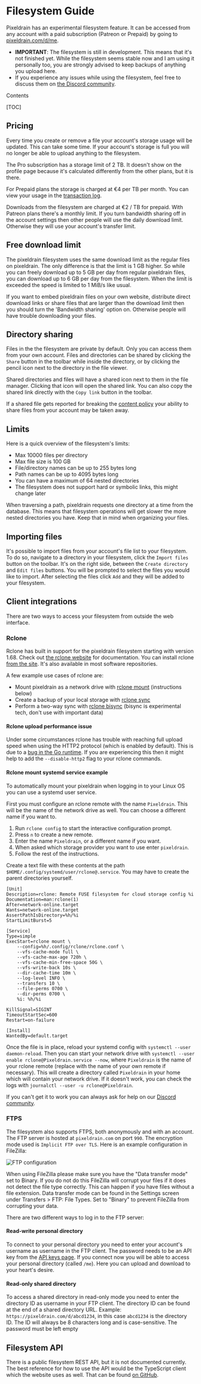 # Filesystem Guide

Pixeldrain has an experimental filesystem feature. It can be accessed from any
account with a paid subscription (Patreon or Prepaid) by going to
[pixeldrain.com/d/me](/d/me).

 * **IMPORTANT**: The filesystem is still in development. This means that it's
   not finished yet. While the filesystem seems stable now and I am using it
   personally too, you are strongly advised to keep backups of anything you
   upload here.
 * If you experience any issues while using the filesystem, feel free to discuss
   them on [the Discord community](https://discord.gg/TWKGvYAFvX).

Contents

[TOC]

## Pricing

Every time you create or remove a file your account's storage usage will be
updated. This can take some time. If your account's storage is full you will no
longer be able to upload anything to the filesystem.

The Pro subscription has a storage limit of 2 TB. It doesn't show on the profile
page because it's calculated differently from the other plans, but it is there.

For Prepaid plans the storage is charged at €4 per TB per month. You can view
your usage in the [transaction log](/user/prepaid/transactions).

Downloads from the filesystem are charged at €2 / TB for prepaid. With Patreon
plans there's a monthly limit. If you turn bandwidth sharing off in the account
settings then other people will use the daily download limit. Otherwise they
will use your account's transfer limit.

## Free download limit

The pixeldrain filesystem uses the same download limit as the regular files on
pixeldrain. The only difference is that the limit is 1 GB higher. So while you
can freely download up to 5 GB per day from regular pixeldrain files, you can
download up to 6 GB per day from the filesystem. When the limit is exceeded the
speed is limited to 1 MiB/s like usual.

If you want to embed pixeldrain files on your own website, distribute direct
download links or share files that are larger than the download limit then you
should turn the 'Bandwidth sharing' option on. Otherwise people will have
trouble downloading your files.

## Directory sharing

Files in the the filesystem are private by default. Only you can access them
from your own account. Files and directories can be shared by clicking the
`Share` button in the toolbar while inside the directory, or by clicking the
pencil icon next to the directory in the file viewer.

Shared directories and files will have a shared icon next to them in the file
manager. Clicking that icon will open the shared link. You can also copy the
shared link directly with the `Copy link` button in the toolbar.

If a shared file gets reported for breaking the [content policy](/abuse) your
ability to share files from your account may be taken away.

## Limits

Here is a quick overview of the filesystem's limits:

 * Max 10000 files per directory
 * Max file size is 100 GB
 * File/directory names can be up to 255 bytes long
 * Path names can be up to 4095 bytes long
 * You can have a maximum of 64 nested directories
 * The filesystem does not support hard or symbolic links, this might change
   later

When traversing a path, pixeldrain requests one directory at a time from the
database. This means that filesystem operations will get slower the more nested
directories you have. Keep that in mind when organizing your files.

## Importing files

It's possible to import files from your account's file list to your filesystem.
To do so, navigate to a directory in your filesystem, click the `Import files`
button on the toolbar. It's on the right side, between the `Create directory`
and `Edit files` buttons. You will be prompted to select the files you would
like to import. After selecting the files click `Add` and they will be added to
your filesystem.

## Client integrations

There are two ways to access your filesystem from outside the web interface.

### Rclone

Rclone has built in support for the pixeldrain filesystem starting with version
1.68. Check out [the rclone website](https://rclone.org/pixeldrain/) for
documentation. You can install rclone [from the
site](https://rclone.org/downloads/). It's also available in most software
repositories.

A few example use cases of rclone are:

 * Mount pixeldrain as a network drive with [rclone
   mount](https://rclone.org/commands/rclone_mount/) (instructions below)
 * Create a backup of your local storage with [rclone
   sync](https://rclone.org/commands/rclone_sync/)
 * Perform a two-way sync with [rclone
   bisync](https://rclone.org/commands/rclone_bisync/) (bisync is experimental
   tech, don't use with important data)

#### Rclone upload performance issue

Under some circumstances rclone has trouble with reaching full upload speed when
using the HTTP2 protocol (which is enabled by default). This is due to a [bug in
the Go runtime](https://github.com/golang/go/issues/37373). If you are
experiencing this then it might help to add the `--disable-http2` flag to your
rclone commands.

#### Rclone mount systemd service example

To automatically mount your pixeldrain when logging in to your Linux OS you can
use a systemd user service.

First you must configure an rclone remote with the name `Pixeldrain`. This will
be the name of the network drive as well. You can choose a different name if you
want to.

 1. Run `rclone config` to start the interactive configuration prompt.
 2. Press `n` to create a new remote.
 3. Enter the name `Pixeldrain`, or a different name if you want.
 4. When asked which storage provider you want to use enter `pixeldrain`.
 5. Follow the rest of the instructions.

Create a text file with these contents at the path
`$HOME/.config/systemd/user/rclone@.service`. You may have to create the parent
directories yourself.

```
[Unit]
Description=rclone: Remote FUSE filesystem for cloud storage config %i
Documentation=man:rclone(1)
After=network-online.target
Wants=network-online.target
AssertPathIsDirectory=%h/%i
StartLimitBurst=5

[Service]
Type=simple
ExecStart=rclone mount \
    --config=%h/.config/rclone/rclone.conf \
    --vfs-cache-mode full \
    --vfs-cache-max-age 720h \
    --vfs-cache-min-free-space 50G \
    --vfs-write-back 10s \
    --dir-cache-time 10m \
    --log-level INFO \
    --transfers 10 \
    --file-perms 0700 \
    --dir-perms 0700 \
    %i: %h/%i

KillSignal=SIGINT
TimeoutStartSec=600
Restart=on-failure

[Install]
WantedBy=default.target
```

Once the file is in place, reload your systemd config with `systemctl --user
daemon-reload`. Then you can start your network drive with `systemctl --user
enable rclone@Pixeldrain.service --now`, where `Pixeldrain` is the name of your
rclone remote (replace with the name of your own remote if necessary). This will
create a directory called `Pixeldrain` in your home which will contain your
network drive. If it doesn't work, you can check the logs with `journalctl
--user -u rclone@Pixeldrain`.

If you can't get it to work you can always ask for help on our [Discord
community](https://discord.gg/TWKGvYAFvX).

### FTPS

The filesystem also supports FTPS, both anonymously and with an account. The FTP
server is hosted at `pixeldrain.com` on port `990`. The encryption mode used is
`Implicit FTP over TLS`. Here is an example configuration in FileZilla:

![FTP configuration](/res/img/misc/ftp_login.webp)

When using FileZilla please make sure you have the "Data transfer mode" set to
Binary. If you do not do this FileZilla will corrupt your files if it does not
detect the file type correctly. This can happen if you have files without a file
extension. Data transfer mode can be found in the Settings screen under
Transfers > FTP: File Types. Set to "Binary" to prevent FileZilla from
corrupting your data.

There are two different ways to log in to the FTP server:

#### Read-write personal directory

To connect to your personal directory you need to enter your account's username
as username in the FTP client. The password needs to be an API key from the [API
keys page](/user/api_keys). If you connect now you will be able to access your
personal directory (called `/me`). Here you can upload and download to your
heart's desire.

#### Read-only shared directory

To access a shared directory in read-only mode you need to enter the directory
ID as username in your FTP client. The directory ID can be found at the end of a
shared directory URL. Example: `https://pixeldrain.com/d/abcd1234`, in this case
`abcd1234` is the directory ID. The ID will always be 8 characters long and is
case-sensitive. The password must be left empty

## Filesystem API

There is a public filesystem REST API, but it is not documented currently. The
best reference for how to use the API would be the TypeScript client which the
website uses as well. That can be found [on
GitHub](https://github.com/Fornaxian/pixeldrain_web/blob/master/svelte/src/filesystem/FilesystemAPI.mts).
